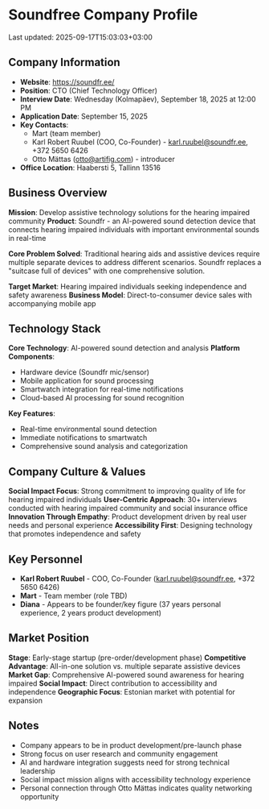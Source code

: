 # Soundfree Company Profile

Last updated: 2025-09-17T15:03:03+03:00

## Company Information

- **Website**: <https://soundfr.ee/>
- **Position**: CTO (Chief Technology Officer)
- **Interview Date**: Wednesday (Kolmapäev), September 18, 2025 at 12:00 PM
- **Application Date**: September 15, 2025
- **Key Contacts**:
  - Mart (team member)
  - Karl Robert Ruubel (COO, Co-Founder) - <karl.ruubel@soundfr.ee>, +372 5650 6426
  - Otto Mättas (<otto@artifig.com>) - introducer
- **Office Location**: Haabersti 5, Tallinn 13516

## Business Overview

**Mission**: Develop assistive technology solutions for the hearing impaired community
**Product**: Soundfr - an AI-powered sound detection device that connects hearing impaired individuals with important environmental sounds in real-time

**Core Problem Solved**: Traditional hearing aids and assistive devices require multiple separate devices to address different scenarios. Soundfr replaces a "suitcase full of devices" with one comprehensive solution.

**Target Market**: Hearing impaired individuals seeking independence and safety awareness
**Business Model**: Direct-to-consumer device sales with accompanying mobile app

## Technology Stack

**Core Technology**: AI-powered sound detection and analysis
**Platform Components**:

- Hardware device (Soundfr mic/sensor)
- Mobile application for sound processing
- Smartwatch integration for real-time notifications
- Cloud-based AI processing for sound recognition

**Key Features**:

- Real-time environmental sound detection
- Immediate notifications to smartwatch
- Comprehensive sound analysis and categorization

## Company Culture & Values

**Social Impact Focus**: Strong commitment to improving quality of life for hearing impaired individuals
**User-Centric Approach**: 30+ interviews conducted with hearing impaired community and social insurance office
**Innovation Through Empathy**: Product development driven by real user needs and personal experience
**Accessibility First**: Designing technology that promotes independence and safety

## Key Personnel

- **Karl Robert Ruubel** - COO, Co-Founder (<karl.ruubel@soundfr.ee>, +372 5650 6426)
- **Mart** - Team member (role TBD)
- **Diana** - Appears to be founder/key figure (37 years personal experience, 2 years product development)

## Market Position

**Stage**: Early-stage startup (pre-order/development phase)
**Competitive Advantage**: All-in-one solution vs. multiple separate assistive devices
**Market Gap**: Comprehensive AI-powered sound awareness for hearing impaired
**Social Impact**: Direct contribution to accessibility and independence
**Geographic Focus**: Estonian market with potential for expansion

## Notes

- Company appears to be in product development/pre-launch phase
- Strong focus on user research and community engagement
- AI and hardware integration suggests need for strong technical leadership
- Social impact mission aligns with accessibility technology experience
- Personal connection through Otto Mättas indicates quality networking opportunity
